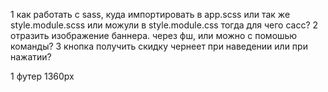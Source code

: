 <!-- вопросы -->
1 как работать с sass, куда импортировать в app.scss или так же style.module.scss или можули в style.module.css тогда для чего сасс?
2 отразить изображение баннера. через фш, или можно с помошью команды?
3 кнопка получить скидку чернеет при наведении или при нажатии?


<!-- пометки -->
1 футер 1360px
